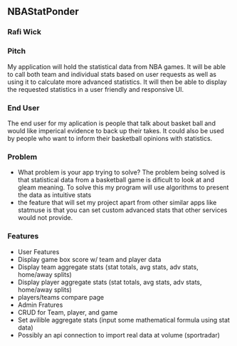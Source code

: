 ## NBAStatPonder

### Rafi Wick

### Pitch
My application will hold the statistical data from NBA games. It will be able to call both team and individual stats based on user requests as well as using it to calculate more advanced statistics. It will then be able to display the requested statistics in a user friendly and responsive UI.

### End User
The end user for my aplication is people that talk about basket ball and would like imperical evidence to back up their takes. It could also be used by people who want to inform their basketball opinions with statistics.

### Problem
* What problem is your app trying to solve? The problem being solved is that statistical data from a basketball game is dificult to look at and gleam meaning. To solve this my program will use algorithms to present the data as intuitive stats
* the feature that will set my project apart from other similar apps like statmuse is that you can set custom advanced stats that other services would not provide.

### Features
* User Features
* Display game box score w/ team and player data
* Display team aggregate stats (stat totals, avg stats, adv stats, home/away splits)
* Display player aggregate stats (stat totals, avg stats, adv stats, home/away splits)
* players/teams compare page
* Admin Fratures
* CRUD for Team, player, and game
* Set avilible aggregate stats (input some mathematical formula using stat data)
* Possibly an api connection to import real data at volume (sportradar)

